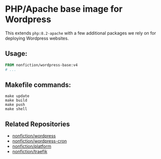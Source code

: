 # PHP/Apache base image for Wordpress

This extends `php:8.2-apache` with a few additional packages we rely on for
deploying Wordpress websites.

## Usage:

```dockerfile
FROM nonfiction/wordpress-base:v4
# ...
```

## Makefile commands:  

```
make update
make build
make push
make shell
```

## Related Repositories

- [nonfiction/wordpress](https://github.com/nonfiction/wordpress)
- [nonfiction/wordpress-cron](https://github.com/nonfiction/wordpress-cron)
- [nonfiction/platform](https://github.com/nonfiction/platform)
- [nonfiction/traefik](https://github.com/nonfiction/traefik)
